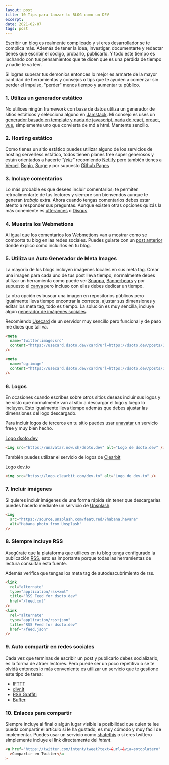 ```yaml
---
layout: post
title: 10 Tips para lanzar tu BLOG como un DEV
excerpt:
date: 2021-02-07
tags: post
---
```


Escribir un blog es realmente complicado y si eres desarrollador se te complica más. Además de tener la idea, investigar, documentarte y redactar tienes que escribir el código, probarlo, publicarlo. Y todo este tiempo es luchando con tus pensamientos que te dicen que es una pérdida de tiempo y nadie te va leer.

Si logras superar tus demonios entonces lo mejor es armarte de la mayor cantidad de herramientas y consejos o tips que te ayuden a comenzar sin perder el impulso, "perder" menos tiempo y aumentar tu público.

### 1. Utiliza un generador estático

No utilices ningún framework con base de datos utiliza un generador de sitios estáticos y selecciona alguno en [Jamstack](). Mi consejo es uses un [generador basado en template y nada de javascript, nada de react, preact, vue](/post/), simplemente uno que convierta de md a html. Mantente sencillo.

### 2. Hosting estático

Como tienes un sitio estático puedes utilizar alguno de los servicios de hosting serverless estático, todos tienen planes free super generosos y están orientados a hacerte _"feliz"_ recomiendo [Netlify]() pero también tienes a [Vercel](), [Begin](), [Surge]() y por supuesto [Github Pages](https://pages.github.com/)

### 3. Incluye comentarios

Lo más probable es que desees incluir comentarios; te permiten retroalimentarte de tus lectores y siempre son bienvendos aunque te generan _trabajo_ extra. Ahora cuando tengas comentarios debes estar atento a responder sus preguntas. Aunque existen otras opciones quizás la más coneniente es [utterances](https://utteranc.es/) o [Disqus](https://disqus.com/)

### 4. Muestra los Webmetions

Al igual que los comentarios los Webmetions van a mostrar como se comporta tu blog en las redes sociales. Puedes guiarte con un [post anterior](/posts/) donde explico como incluirlos en tu blog.

### 5. Utiliza un Auto Generador de Meta Images

La mayoría de los blogs incluyen imágenes locales en sus meta tag. Crear una imagen para cada uno de tus post lleva tiempo, normalmente debes utilizar un herramienta como puede ser [Snappa](https://snappa.com/), [Bannerbears](https://www.bannerbear.com/) y por supuesto el [canva](https://www.canva.com/) pero incluso con ellas debes dedicar un tiempo.

La otra opción es buscar una imagen en repositorios públicos pero igualmente lleva tiempo encontrar la correcta, ajustar sus dimensiones y editar los meta tag, todo es tiempo. La solución es muy sencilla, incluye algún [generador de imágenes sociales](/posts/4-generadores-de-imagenes-sociales/).

Recomiendo [Usecard](https://usecard.dsoto.dev) de un servidor muy sencillo pero funcional y de paso me dices que tall va.

```html
<meta
  name="twitter:image:src"
  content="https://usecard.dsoto.dev/card?url=https://dsoto.dev/posts/10-tips-para-lanzar-tu-blog-como-un-dev/&theme=yingyang"
/>

<meta
  name="og:image"
  content="https://usecard.dsoto.dev/card?url=https://dsoto.dev/posts/10-tips-para-lanzar-tu-blog-como-un-dev/&theme=yingyang"
/>
```

### 6. Logos

En ocasiones cuando escribes sobre otros sitios deseas incluir sus logos y he visto que normalmente van al sitio a descargar el logo y luego lo incluyen. Esto igualmente lleva tiempo además que debes ajustar las dimensiones del logo descargado.

Para incluir logos de terceros en tu sitio puedes usar [unavatar](https://unavatar.now.sh) un servicio free y muy bien hecho.

<a href="https://unavatar.now.sh/dsoto.dev" target="_blank" class="font-bold">Logo dsoto.dev</a>

```html
<img src="https://unavatar.now.sh/dsoto.dev" alt="Logo de dsoto.dev" />
```

También puedes utilizar el servicio de logos de [Clearbit](https://clearbit.com/docs#logo-api)

<a href="https://logo.clearbit.com/dev.to" target="_blank" class="font-bold">Logo dev.to</a>

```html
<img src="https://logo.clearbit.com/dev.to" alt="Logo de dev.to" />
```

### 7. Incluir imágenes

Si quieres incluir imágenes de una forma rápida sin tener que descargarlas puedes hacerlo mediante un servicio de [Unsplash](https://unsplash.com/).

```html
<img
  src="https://source.unsplash.com/featured/?habana,havana"
  alt="Habana photo from Unsplash"
/>
```

### 8. Siempre incluye RSS

Asegúrate que la plataforma que utilices en tu blog tenga configurado la publicación [RSS](https://dsoto.dev/feed.xml), esto es importante porque todas las herramientas de lectura consultan esta fuente.

Además verifica que tengas los meta tag de autodescubrimiento de rss.

```html
<link
  rel="alternate"
  type="application/rss+xml"
  title="RSS Feed for dsoto.dev"
  href="/feed.xml"
/>
<link
  rel="alternate"
  type="application/rss+json"
  title="RSS Feed for dsoto.dev"
  href="/feed.json"
/>
```

### 9. Auto compartir en redes sociales

Cada vez que terminas de escribir un post y publicarlo debes socializarlo, es la forma de atraer lectores. Pero puede ser un poco repetitivo o se te olvidá entonces lo más conveniente es utilizar un servicio que te gestione este tipo de tarea:

- [IFTTT](https://ifttt.com/applets/EsftGLhR-rss-to-twitter?term=twitter)
- [dlvr.it](https://dlvrit.com/)
- [RSS Graffiti](http://www.rssgraffiti.com/)
- [Buffer](https://buffer.com/)

### 10. Enlaces para compartir

Siempre incluye al final o algún lugar visible la posibilidad que quien te lee pueda compartir el artículo si le ha gustado, es muy cómodo y muy facil de implementar. Puedes usar un servicio como [shatethis](https://sharethis.com) o si eres twittero simplemente incluye el link directamente del _intent_.

```html
<a href="https://twitter.com/intent/tweet?text=&url=&via=sotoplatero"
  >Compartir en Twitter</a
>
```
